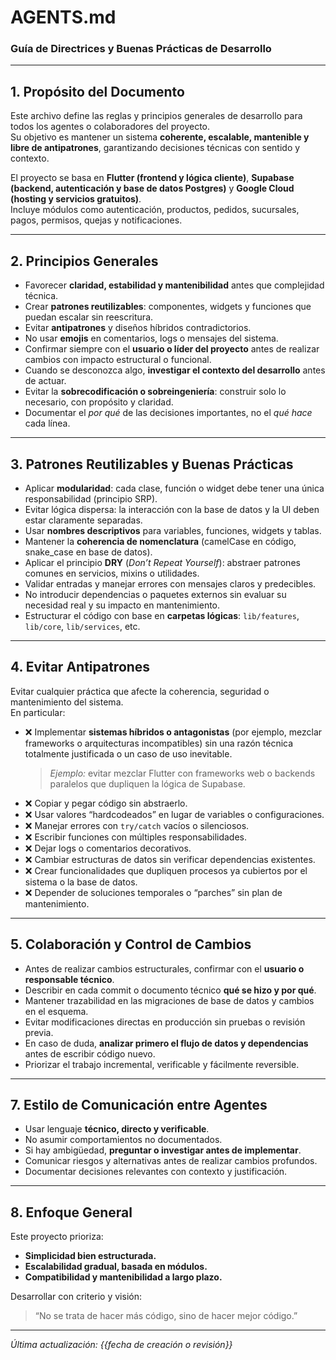 # AGENTS.md
### Guía de Directrices y Buenas Prácticas de Desarrollo

---

## 1. Propósito del Documento

Este archivo define las reglas y principios generales de desarrollo para todos los agentes o colaboradores del proyecto.  
Su objetivo es mantener un sistema **coherente, escalable, mantenible y libre de antipatrones**, garantizando decisiones técnicas con sentido y contexto.

El proyecto se basa en **Flutter (frontend y lógica cliente)**, **Supabase (backend, autenticación y base de datos Postgres)** y **Google Cloud (hosting y servicios gratuitos)**.  
Incluye módulos como autenticación, productos, pedidos, sucursales, pagos, permisos, quejas y notificaciones.

---

## 2. Principios Generales

- Favorecer **claridad, estabilidad y mantenibilidad** antes que complejidad técnica.
- Crear **patrones reutilizables**: componentes, widgets y funciones que puedan escalar sin reescritura.
- Evitar **antipatrones** y diseños híbridos contradictorios.
- No usar **emojis** en comentarios, logs o mensajes del sistema.
- Confirmar siempre con el **usuario o líder del proyecto** antes de realizar cambios con impacto estructural o funcional.
- Cuando se desconozca algo, **investigar el contexto del desarrollo** antes de actuar.
- Evitar la **sobrecodificación o sobreingeniería**: construir solo lo necesario, con propósito y claridad.
- Documentar el *por qué* de las decisiones importantes, no el *qué hace* cada línea.

---

## 3. Patrones Reutilizables y Buenas Prácticas

- Aplicar **modularidad**: cada clase, función o widget debe tener una única responsabilidad (principio SRP).  
- Evitar lógica dispersa: la interacción con la base de datos y la UI deben estar claramente separadas.  
- Usar **nombres descriptivos** para variables, funciones, widgets y tablas.  
- Mantener la **coherencia de nomenclatura** (camelCase en código, snake_case en base de datos).  
- Aplicar el principio **DRY** (*Don’t Repeat Yourself*): abstraer patrones comunes en servicios, mixins o utilidades.  
- Validar entradas y manejar errores con mensajes claros y predecibles.  
- No introducir dependencias o paquetes externos sin evaluar su necesidad real y su impacto en mantenimiento.  
- Estructurar el código con base en **carpetas lógicas**: `lib/features`, `lib/core`, `lib/services`, etc.

---

## 4. Evitar Antipatrones

Evitar cualquier práctica que afecte la coherencia, seguridad o mantenimiento del sistema.  
En particular:

- ❌ Implementar **sistemas híbridos o antagonistas** (por ejemplo, mezclar frameworks o arquitecturas incompatibles) sin una razón técnica totalmente justificada o un caso de uso inevitable.  
  > *Ejemplo:* evitar mezclar Flutter con frameworks web o backends paralelos que dupliquen la lógica de Supabase.  
- ❌ Copiar y pegar código sin abstraerlo.  
- ❌ Usar valores “hardcodeados” en lugar de variables o configuraciones.  
- ❌ Manejar errores con `try/catch` vacíos o silenciosos.  
- ❌ Escribir funciones con múltiples responsabilidades.  
- ❌ Dejar logs o comentarios decorativos.  
- ❌ Cambiar estructuras de datos sin verificar dependencias existentes.  
- ❌ Crear funcionalidades que dupliquen procesos ya cubiertos por el sistema o la base de datos.  
- ❌ Depender de soluciones temporales o “parches” sin plan de mantenimiento.

---

## 5. Colaboración y Control de Cambios

- Antes de realizar cambios estructurales, confirmar con el **usuario o responsable técnico**.  
- Describir en cada commit o documento técnico **qué se hizo y por qué**.  
- Mantener trazabilidad en las migraciones de base de datos y cambios en el esquema.  
- Evitar modificaciones directas en producción sin pruebas o revisión previa.  
- En caso de duda, **analizar primero el flujo de datos y dependencias** antes de escribir código nuevo.  
- Priorizar el trabajo incremental, verificable y fácilmente reversible.

---


## 7. Estilo de Comunicación entre Agentes

- Usar lenguaje **técnico, directo y verificable**.  
- No asumir comportamientos no documentados.  
- Si hay ambigüedad, **preguntar o investigar antes de implementar**.  
- Comunicar riesgos y alternativas antes de realizar cambios profundos.  
- Documentar decisiones relevantes con contexto y justificación.  

---

## 8. Enfoque General

Este proyecto prioriza:

- **Simplicidad bien estructurada.**  
- **Escalabilidad gradual, basada en módulos.**  
- **Compatibilidad y mantenibilidad a largo plazo.**

Desarrollar con criterio y visión:  
> “No se trata de hacer más código, sino de hacer mejor código.”

---

_Última actualización: {{fecha de creación o revisión}}_